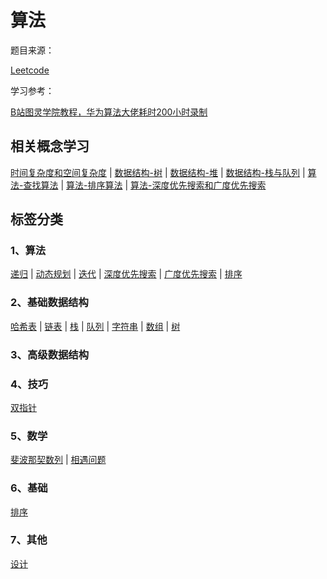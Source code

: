 # 算法

题目来源：

[Leetcode](https://leetcode.cn/)

学习参考：

[B站图灵学院教程，华为算法大佬耗时200小时录制]([华为算法大佬耗时200小时录制：Leetcode刷题100道，足以吊打字节面试官！_哔哩哔哩_bilibili](https://www.bilibili.com/video/BV1eg411w7gn/))

## 相关概念学习

[时间复杂度和空间复杂度](/classify/algorithm/concept/复杂度-时间复杂度和空间复杂度) | [数据结构-树](/classify/algorithm/concept/数据结构-树) | [数据结构-堆](/classify/algorithm/concept/数据结构-堆) | [数据结构-栈与队列](/classify/algorithm/concept/数据结构-栈与队列) | [算法-查找算法](/classify/algorithm/concept/算法-查找算法) | [算法-排序算法](/classify/algorithm/concept/算法-排序算法) | [算法-深度优先搜索和广度优先搜索](/classify/algorithm/concept/算法-深度优先搜索和广度优先搜索)

## 标签分类

### 1、算法

[递归](/classify/algorithm/算法-递归) | [动态规划](/classify/algorithm/算法-动态规划) | [迭代](/classify/algorithm/算法-迭代) | [深度优先搜索](/classify/algorithm/算法-深度优先搜索) | [广度优先搜索](/classify/algorithm/算法-广度优先搜索) | [排序](/classify/algorithm/算法-排序)

### 2、基础数据结构

[哈希表](/classify/algorithm/基础数据结构-哈希表) | [链表](/classify/algorithm/基础数据结构-链表) | [栈](/classify/algorithm/基础数据结构-栈)  | [队列](/classify/algorithm/基础数据结构-队列)  | [字符串](/classify/algorithm/基础数据结构-字符串) | [数组](/classify/algorithm/基础数据结构-数组) | [树](/classify/algorithm/基础数据结构-树)

### 3、高级数据结构

### 4、技巧

[双指针](/classify/algorithm/技巧-双指针)

### 5、数学

[斐波那契数列](/classify/algorithm/数学-斐波那契数列) | [相遇问题](/classify/algorithm/数学-相遇问题)

### 6、基础

[排序](/classify/algorithm/基础-排序)

### 7、其他

[设计](/classify/algorithm/其他-设计)

